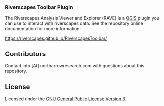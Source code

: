 ### Riverscapes Toolbar Plugin

The Riverscapes Analysis Viewer and Explorer (RAVE) is a [QGIS](http://www.qgis.org/en/site/) plugin you can use to interact with riverscapes data. See the repository online documentation for more information:

<https://riverscapes.github.io/RiverscapesToolbar/>

## Contributors

Contact info [At] northarrowresearch.com with questions about this repository.

## License

Licensed under the [GNU General Public License Version 3](https://github.com/Riverscapes/RiverscapesToolbar/blob/master/LICENSE).
